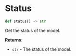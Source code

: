 # Status

```python
def status() -> str
```

Get the status of the model.

**Returns**:

- `str` - The status of the model.

<a id="model.Model.simulate_actions"></a>


